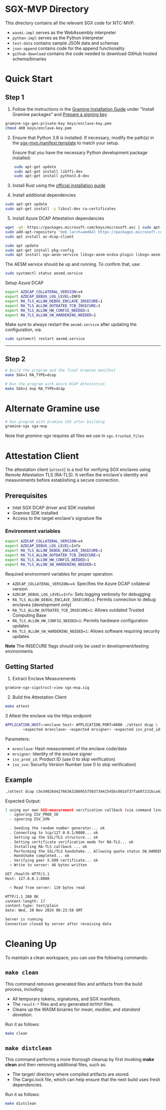 <!--
Nautilus Trusted Compute
Copyright (C) 2025 Nautilus

This program is free software: you can redistribute it and/or modify
it under the terms of the GNU Affero General Public License as published
by the Free Software Foundation, either version 3 of the License, or
(at your option) any later version.

This program is distributed in the hope that it will be useful,
but WITHOUT ANY WARRANTY; without even the implied warranty of
MERCHANTABILITY or FITNESS FOR A PARTICULAR PURPOSE.  See the
GNU Affero General Public License for more details.

You should have received a copy of the GNU Affero General Public License
along with this program.  If not, see <https://www.gnu.org/licenses/>.
-->
# SGX-MVP Directory

This directory contains all the relevant SGX code for NTC-MVP.

- `wasmi-impl` serves as the WebAssembly interpreter
- `python-impl` serves as the Python interpreter
- `test-data` contains sample JSON data and schemas
- `json-append` contains code for the append functionality
- `github-download` contains the code needed to download GitHub hosted schema/binaries

# Quick Start

## Step 1

1. Follow the instructions in the [Gramine Installation Guide](https://gramine.readthedocs.io/en/stable/installation.html#install-gramine-packages-1) under "Install Gramine packages" and [Prepare a signing key](https://gramine.readthedocs.io/en/stable/quickstart.html#prepare-a-signing-key).

```sh
gramine-sgx-gen-private-key keys/enclave-key.pem
chmod 400 keys/enclave-key.pem
```

2. Ensure that Python 3.8 is installed. If necessary, modify the path(s) in the [sgx-mvp.manifest.template](https://github.com/ntls-io/trusted-compute-MVP/blob/main/sgx-mvp/sgx-mvp.manifest.template) to match your setup.

    Ensure that you have the necessary Python development package installed:

```sh
    sudo apt-get update
    sudo apt-get install libffi-dev
    sudo apt-get install python3.8-dev
```

3. Install Rust using the [official installation guide](https://www.rust-lang.org/tools/install)

4. Install additional dependencies

```sh
sudo apt-get update
sudo apt-get install -y libssl-dev ca-certificates
```

5. Install Azure DCAP Attestation dependancies

```sh
wget -qO- https://packages.microsoft.com/keys/microsoft.asc | sudo apt-key add
sudo add-apt-repository "deb [arch=amd64] https://packages.microsoft.com/ubuntu/`lsb_release -rs`/prod `lsb_release -cs` main"
sudo apt install az-dcap-client

sudo apt update
sudo apt-get install pkg-config
sudo apt install sgx-aesm-service libsgx-aesm-ecdsa-plugin libsgx-aesm-quote-ex-plugin
```

The AESM service should be up and running. To confirm that, use:

```sh
sudo systemctl status aesmd.service
```

Setup Azure DCAP
```sh
export AZDCAP_COLLATERAL_VERSION=v4
export AZDCAP_DEBUG_LOG_LEVEL=INFO
export RA_TLS_ALLOW_DEBUG_ENCLAVE_INSECURE=1
export RA_TLS_ALLOW_OUTDATED_TCB_INSECURE=1
export RA_TLS_ALLOW_HW_CONFIG_NEEDED=1
export RA_TLS_ALLOW_SW_HARDENING_NEEDED=1
```

Make sure to always restart the `aesmd.service` after updating the configuration, via:

```sh
sudo systemctl restart aesmd.service
```

---

## Step 2

```sh
# Build the program and the final Gramine manifest
make SGX=1 RA_TYPE=dcap

# Run the program with Azure DCAP Attestation
make SGX=1 mvp RA_TYPE=dcap
```

# Alternate Gramine use

```sh
# Run program with Gramine SGX after building
gramine-sgx sgx-mvp
```

Note that _gramine-sgx_ requires all files we use in `sgx.trusted_files`


# Attestation Client

The attestation client (`attest`) is a tool for verifying SGX enclaves using Remote Attestation TLS (RA-TLS). It verifies the enclave's identity and measurements before establishing a secure connection.

## Prerequisites

- Intel SGX DCAP driver and SDK installed
- Gramine SDK installed
- Access to the target enclave's signature file

### Environment variables

```sh
export AZDCAP_COLLATERAL_VERSION=v4
export AZDCAP_DEBUG_LOG_LEVEL=Info
export RA_TLS_ALLOW_DEBUG_ENCLAVE_INSECURE=1
export RA_TLS_ALLOW_OUTDATED_TCB_INSECURE=1
export RA_TLS_ALLOW_HW_CONFIG_NEEDED=1
export RA_TLS_ALLOW_SW_HARDENING_NEEDED=1
```

Required environment variables for proper operation:

- `AZDCAP_COLLATERAL_VERSION=v4`: Specifies the Azure DCAP collateral version
- `AZDCAP_DEBUG_LOG_LEVEL=Info`: Sets logging verbosity for debugging
- `RA_TLS_ALLOW_DEBUG_ENCLAVE_INSECURE=1`: Permits connection to debug enclaves (development only)
- `RA_TLS_ALLOW_OUTDATED_TCB_INSECURE=1`: Allows outdated Trusted Computing Base
- `RA_TLS_ALLOW_HW_CONFIG_NEEDED=1`: Permits hardware configuration updates
- `RA_TLS_ALLOW_SW_HARDENING_NEEDED=1`: Allows software requiring security updates


**Note** The INSECURE flags should only be used in development/testing environments

## Getting Started

1. Extract Enclave Measurements

```sh
gramine-sgx-sigstruct-view sgx-mvp.sig
```

2. Build the Attestation Client

```sh
make attest
```

3 Attest the enclave via the https endpoint

```sh
APPLICATION_HOST=<enclave host> APPLICATION_PORT=8080 ./attest dcap \
        <expected mrenclave> <expected mrsigner> <expected isv_prod_id> <expected isv_svn>
```

Parameters:

- `mrenclave`: Hash measurement of the enclave code/data
- `mrsigner`: Identity of the enclave signer
- `isv_prod_id`: Product ID (use 0 to skip verification)
- `isv_svn`: Security Version Number (use 0 to skip verification)

## Example

```sh
./attest dcap c5e34826d42766363286055750373441545bc601df37fab07231bca4324db319 eb33db710373cbf7c6bfa26e6e9d40e261cfd1f5adc38db6599bfe764e9180cc 0 0
```

Expected Output:

```sh
[ using our own SGX-measurement verification callback (via command line options) ]
  - ignoring ISV_PROD_ID
  - ignoring ISV_SVN

  . Seeding the random number generator... ok
  . Connecting to tcp/127.0.0.1/8080... ok
  . Setting up the SSL/TLS structure... ok
  . Setting certificate verification mode for RA-TLS... ok
  . Installing RA-TLS callback ... ok
  . Performing the SSL/TLS handshake... Allowing quote status SW_HARDENING_NEEDED
  . Handshake completed... ok
  . Verifying peer X.509 certificate... ok
  > Write to server: 46 bytes written

GET /health HTTP/1.1
Host: 127.0.0.1:8080

  < Read from server: 119 bytes read

HTTP/1.1 200 OK
content-length: 17
content-type: text/plain
date: Wed, 20 Nov 2024 08:23:58 GMT

Server is running
Connection closed by server after receiving data
```

# Cleaning Up

To maintain a clean workspace, you can use the following commands:

## `make clean`

This command removes generated files and artifacts from the build process, including:
- All temporary tokens, signatures, and SGX manifests.
- The `result-*` files and any generated `OUTPUT` files.
- Cleans up the WASM binaries for _mean_, _median_, and _standard deviation_.

Run it as follows:

```sh
make clean
```

## `make distclean`

This command performs a more thorough cleanup by first invoking **make clean** and then removing additional files, such as:

- The target/ directory where compiled artifacts are stored.
- The Cargo.lock file, which can help ensure that the next build uses fresh dependencies.

Run it as follows:

```sh
make distclean
```